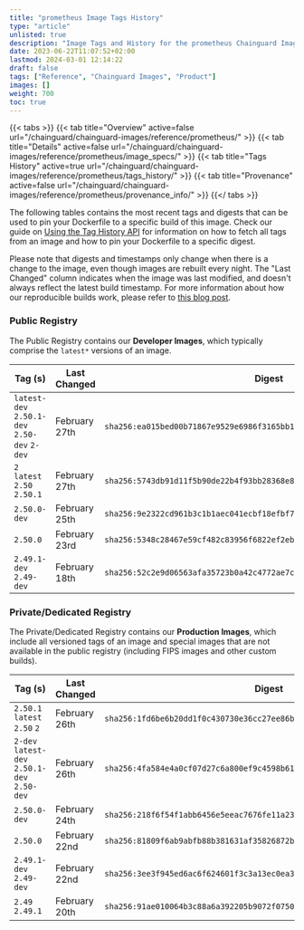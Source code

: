 ```yaml
---
title: "prometheus Image Tags History"
type: "article"
unlisted: true
description: "Image Tags and History for the prometheus Chainguard Image"
date: 2023-06-22T11:07:52+02:00
lastmod: 2024-03-01 12:14:22
draft: false
tags: ["Reference", "Chainguard Images", "Product"]
images: []
weight: 700
toc: true
---
```


{{< tabs >}}
{{< tab title="Overview" active=false url="/chainguard/chainguard-images/reference/prometheus/" >}}
{{< tab title="Details" active=false url="/chainguard/chainguard-images/reference/prometheus/image_specs/" >}}
{{< tab title="Tags History" active=true url="/chainguard/chainguard-images/reference/prometheus/tags_history/" >}}
{{< tab title="Provenance" active=false url="/chainguard/chainguard-images/reference/prometheus/provenance_info/" >}}
{{</ tabs >}}

The following tables contains the most recent tags and digests that can be used to pin your Dockerfile to a specific build of this image. Check our guide on [Using the Tag History API](/chainguard/chainguard-images/using-the-tag-history-api/) for information on how to fetch all tags from an image and how to pin your Dockerfile to a specific digest.

Please note that digests and timestamps only change when there is a change to the image, even though images are rebuilt every night. The "Last Changed" column indicates when the image was last modified, and doesn't always reflect the latest build timestamp. For more information about how our reproducible builds work, please refer to [this blog post](https://www.chainguard.dev/unchained/reproducing-chainguards-reproducible-image-builds).

### Public Registry
The Public Registry contains our **Developer Images**, which typically comprise the `latest*` versions of an image.

| Tag (s)                                       | Last Changed  | Digest                                                                    |
|-----------------------------------------------|---------------|---------------------------------------------------------------------------|
|  `latest-dev` `2.50.1-dev` `2.50-dev` `2-dev` | February 27th | `sha256:ea015bed00b71867e9529e6986f3165bb10a6395b3aefaac0b8de25de696b743` |
|  `2` `latest` `2.50` `2.50.1`                 | February 27th | `sha256:5743db91d11f5b90de22b4f93bb28368e8c9c1eb30962dbc96e3d4bccf40730d` |
|  `2.50.0-dev`                                 | February 25th | `sha256:9e2322cd961b3c1b1aec041ecbf18efbf7406fa89e95f4bc69a29e94ec754bba` |
|  `2.50.0`                                     | February 23rd | `sha256:5348c28467e59cf482c83956f6822ef2eb5ab18fb0907c018ed0940977023012` |
|  `2.49.1-dev` `2.49-dev`                      | February 18th | `sha256:52c2e9d06563afa35723b0a42c4772ae7c938f185329e13435972c5c4d2f1d1b` |


### Private/Dedicated Registry
The Private/Dedicated Registry contains our **Production Images**, which include all versioned tags of an image and special images that are not available in the public registry (including FIPS images and other custom builds).

| Tag (s)                                       | Last Changed  | Digest                                                                    |
|-----------------------------------------------|---------------|---------------------------------------------------------------------------|
|  `2.50.1` `latest` `2.50` `2`                 | February 26th | `sha256:1fd6be6b20dd1f0c430730e36cc27ee86b0a1159b1b90c55894f993e03e99a82` |
|  `2-dev` `latest-dev` `2.50.1-dev` `2.50-dev` | February 26th | `sha256:4fa584e4a0cf07d27c6a800ef9c4598b61a14336dea03cbc543a561f1e4b78d4` |
|  `2.50.0-dev`                                 | February 24th | `sha256:218f6f54f1abb6456e5eeac7676fe11a23f8c38e0875353ecb3ed53b9ac65338` |
|  `2.50.0`                                     | February 22nd | `sha256:81809f6ab9abfb88b381631af35826872b10604c0e53b58fdbe54393974d7f19` |
|  `2.49.1-dev` `2.49-dev`                      | February 22nd | `sha256:3ee3f945ed6ac6f624601f3c3a13ec0ea387cb83f697b1e0098ce2255091ac8b` |
|  `2.49` `2.49.1`                              | February 20th | `sha256:91ae010064b3c88a6a392205b9072f075081b9f65523db2713693660d30f8c9e` |

